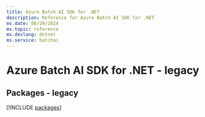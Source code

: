 ```yaml
---
title: Azure Batch AI SDK for .NET
description: Reference for Azure Batch AI SDK for .NET
ms.date: 08/29/2024
ms.topic: reference
ms.devlang: dotnet
ms.service: batchai
---
```

# Azure Batch AI SDK for .NET - legacy
## Packages - legacy
[!INCLUDE [packages](batch-ai-index.md)]